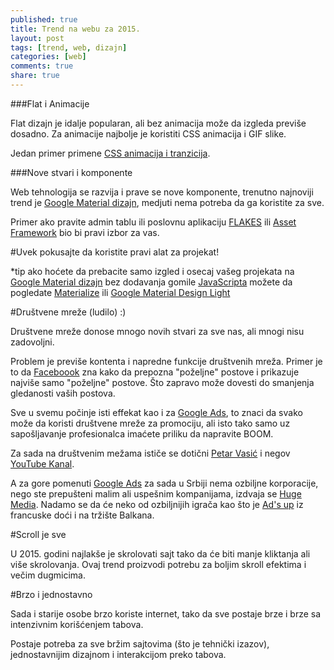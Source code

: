 ```yaml
---
published: true
title: Trend na webu za 2015.
layout: post
tags: [trend, web, dizajn]
categories: [web]
comments: true
share: true
---
```


###Flat i Animacije 

Flat dizajn je idalje popularan, ali bez animacija može da izgleda previše dosadno.
Za animacije najbolje je koristiti CSS animacija i GIF slike.

Jedan primer primene [CSS animacija i tranzicija](http://codepen.io/MilosRujevic-itmilos/pen/gpvLrQ).

###Nove stvari i komponente

Web tehnologija se razvija i prave se nove komponente, trenutno najnoviji trend je [Google Material dizajn](http://www.google.co.uk/design/), medjuti nema potreba da ga koristite za sve. 

Primer ako pravite admin tablu ili poslovnu aplikaciju [FLAKES](http://getflakes.com/) ili [Asset Framework](http://assets.cms.gov/resources/framework/3.0/Pages/) bio bi pravi izbor za vas. 

#Uvek pokusajte da koristite pravi alat za projekat!

*tip ako hoćete da prebacite samo izgled i osecaj vašeg projekata na [Google Material dizajn](http://www.google.co.uk/design/) bez dodavanja gomile [JavaScripta](https://en.wikipedia.org/wiki/JavaScript) možete da pogledate [Materialize](http://www.producthunt.com/tech/materialize) ili [Google Material Design Light](http://www.getmdl.io/)

#Društvene mreže (ludilo) :)

Društvene mreže donose mnogo novih stvari za sve nas, ali mnogi nisu zadovoljni. 

Problem je previše kontenta i napredne funkcije društvenih mreža. 
Primer je to da [Faceboook](http://www.facebook.com) zna kako da prepozna "poželjne" postove i prikazuje najviše samo "poželjne" postove. Što zapravo može dovesti do smanjenja gledanosti vaših postova. 

Sve u svemu počinje isti effekat kao i za [Google Ads](https://www.google.rs/adwords/start/?hl=sr&sourceid=awo&subid=cs-sr-ha-aw-bk&medium=ha&term=%2Bgoogle%20%2Bads), to znaci da svako može da koristi društvene mreže za promociju, ali isto tako samo uz sapošljavanje profesionalca imaćete priliku da napravite BOOM. 

Za sada na društvenim mežama ističe se dotični [Petar Vasić](http://petarvasic.com/home/) i negov [YouTube Kanal](https://www.youtube.com/user/petar550). 

A za gore pomenuti [Google Ads](https://www.google.rs/adwords/start/?hl=sr&sourceid=awo&subid=cs-sr-ha-aw-bk&medium=ha&term=%2Bgoogle%20%2Bads) za sada u Srbiji nema ozbiljne korporacije, nego ste prepušteni malim ali uspešnim kompanijama, izdvaja se [Huge Media](http://www.hugemedia.rs). Nadamo se da će neko od ozbiljnijih igrača kao što je [Ad's up](http://ads-up.fr/) iz francuske doći i na tržište Balkana. 


#Scroll je sve
 
U 2015. godini najlakše je skrolovati sajt tako da će biti manje kliktanja ali više skrolovanja.
Ovaj trend proizvodi potrebu za boljim skroll efektima i večim dugmicima. 

#Brzo i jednostavno 

Sada i starije osobe brzo koriste internet, tako da sve postaje brze i brze sa intenzivnim korišćenjem tabova. 

Postaje potreba za sve bržim sajtovima (što je tehnički izazov), jednostavnijim dizajnom i interakcijom preko tabova.








